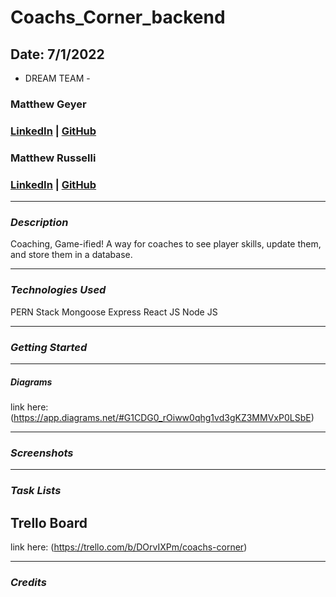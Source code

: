 # Coachs_Corner_backend

## Date: 7/1/2022
- DREAM TEAM - 
### Matthew Geyer
### [LinkedIn](https://www.linkedin.com/in/matthew-geyer-174644170/) | [GitHub](https://github.com/mattrichor)
### Matthew Russelli
### [LinkedIn](https://www.linkedin.com/in/matthewrusselli/) | [GitHub](https://github.com/MattRusselli)

***

### ***Description***
Coaching, Game-ified! A way for coaches to see player skills, update them, and store them in a database.
***

### ***Technologies Used***
PERN Stack
Mongoose
Express
React JS
Node JS

***
### ***Getting Started*** 

***

##### Diagrams
link here: (https://app.diagrams.net/#G1CDG0_rOiww0qhg1vd3gKZ3MMVxP0LSbE)

***
### ***Screenshots***

***
### ***Task Lists***
## Trello Board
link here: (https://trello.com/b/DOrvIXPm/coachs-corner)


***

### ***Credits***
